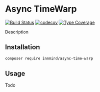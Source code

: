 # Async TimeWarp

[![Build Status](https://github.com/innmind/async-time-warp/workflows/CI/badge.svg?branch=main)](https://github.com/innmind/async-time-warp/actions?query=workflow%3ACI)
[![codecov](https://codecov.io/gh/innmind/async-time-warp/branch/develop/graph/badge.svg)](https://codecov.io/gh/innmind/async-time-warp)
[![Type Coverage](https://shepherd.dev/github/innmind/async-time-warp/coverage.svg)](https://shepherd.dev/github/innmind/async-time-warp)

Description

## Installation

```sh
composer require innmind/async-time-warp
```

## Usage

Todo
